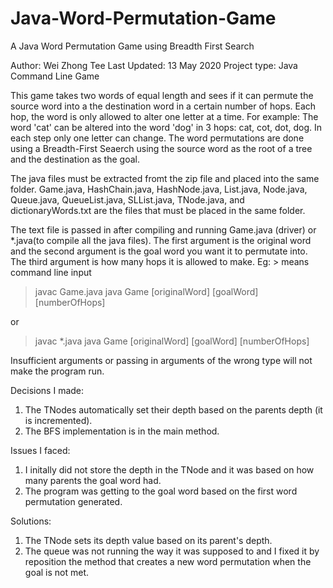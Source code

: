 # Java-Word-Permutation-Game
A Java Word Permutation Game using Breadth First Search

Author: Wei Zhong Tee 
Last Updated: 13 May 2020
Project type: Java Command Line Game

This game takes two words of equal length and sees if it can permute the source word into a the destination word in a certain number of hops. Each hop, the word is only allowed to alter one letter at a time. For example: The word 'cat' can be altered into the word 'dog' in 3 hops: cat, cot, dot, dog. In each step only one letter can change. The word permutations are done using a Breadth-First Seaerch using the source word as the root of a tree and the destination as the goal. 

The java files must be extracted fromt the zip file and placed into the same folder.
Game.java, HashChain.java, HashNode.java, List.java, Node.java, Queue.java, QueueList.java, SLList.java, TNode.java, and dictionaryWords.txt are the files that must be placed in the same folder.

The text file is passed in after compiling and running Game.java (driver) or *.java(to compile all the java files).
The first argument is the original word and the second argument is the goal word you want it to permutate into. The third argument is how many hops it is allowed to make.
Eg: > means command line input
> javac Game.java
> java Game [originalWord] [goalWord] [numberOfHops]

or
> javac *.java
> java Game [originalWord] [goalWord] [numberOfHops]

Insufficient arguments or passing in arguments of the wrong type will not make the program run.

Decisions I made:
1. The TNodes automatically set their depth based on the parents depth (it is incremented).
2. The BFS implementation is in the main method.

Issues I faced:
1. I initally did not store the depth in the TNode and it was based on how many parents the goal word had.
2. The program was getting to the goal word based on the first word permutation generated.

Solutions:
1. The TNode sets its depth value based on its parent's depth.
2. The queue was not running the way it was supposed to and I fixed it by reposition the method that creates a new word permutation when the goal is not met.
